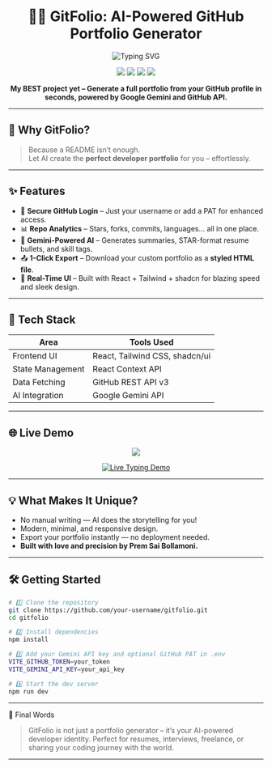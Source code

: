 <h1 align="center">🚀✨ GitFolio: AI-Powered GitHub Portfolio Generator</h1>

<p align="center">
  <img src="https://readme-typing-svg.demolab.com?font=Fira+Code&weight=700&size=26&pause=1000&center=true&vCenter=true&width=600&lines=Your+GitHub+Deserves+a+Portfolio!;AI-Powered+%7C+Exportable+Magic!" alt="Typing SVG">
</p>

<p align="center">
  <img src="https://img.shields.io/badge/Built%20With-React-blue?style=for-the-badge&logo=react" />
  <img src="https://img.shields.io/badge/Styled%20With-TailwindCSS-06B6D4?style=for-the-badge&logo=tailwind-css" />
  <img src="https://img.shields.io/badge/AI-Gemini-yellow?style=for-the-badge&logo=google" />
  <img src="https://img.shields.io/badge/API-GitHub%20REST%20v3-black?style=for-the-badge&logo=github" />
</p>

<p align="center"><strong>My BEST project yet – Generate a full portfolio from your GitHub profile in seconds, powered by Google Gemini and GitHub API.</strong></p>

---

## 🌟 Why GitFolio?

> Because a README isn’t enough.  
> Let AI create the **perfect developer portfolio** for you – effortlessly.

---

## ✨ Features

- 🔐 **Secure GitHub Login** – Just your username or add a PAT for enhanced access.
- 📊 **Repo Analytics** – Stars, forks, commits, languages... all in one place.
- 🧠 **Gemini-Powered AI** – Generates summaries, STAR-format resume bullets, and skill tags.
- 📤 **1-Click Export** – Download your custom portfolio as a **styled HTML file**.
- 🎯 **Real-Time UI** – Built with React + Tailwind + shadcn for blazing speed and sleek design.

---

## 🧠 Tech Stack

| Area              | Tools Used                             |
|-------------------|-----------------------------------------|
| Frontend UI       | React, Tailwind CSS, shadcn/ui         |
| State Management  | React Context API                      |
| Data Fetching     | GitHub REST API v3                     |
| AI Integration    | Google Gemini API                      |

---

## 🌐 Live Demo

<p align="center">
  <a href="https://gitfoliobyprem.netlify.app/" target="_blank">
    <img src="https://img.shields.io/badge/Launch%20Now-GitFolio-green?style=for-the-badge&logo=netlify" />
  </a>
</p>

<p align="center">
  <a href="https://gitfoliobyprem.netlify.app/" target="_blank">
    <img src="https://readme-typing-svg.demolab.com?font=Nunito&weight=700&size=22&pause=1000&color=22C55E&center=true&vCenter=true&width=480&lines=Generate+Your+Portfolio+in+Seconds!;AI-Smart+Summaries+%7C+Downloadable+HTML;Built+by+Prem+Sai+Bollamoni" alt="Live Typing Demo" />
  </a>
</p>

---

## 💡 What Makes It Unique?

- No manual writing — AI does the storytelling for you!
- Modern, minimal, and responsive design.
- Export your portfolio instantly — no deployment needed.
- **Built with love and precision by Prem Sai Bollamoni.**

---

## 🛠️ Getting Started

```bash
# 1️⃣ Clone the repository
git clone https://github.com/your-username/gitfolio.git
cd gitfolio

# 2️⃣ Install dependencies
npm install

# 3️⃣ Add your Gemini API key and optional GitHub PAT in .env
VITE_GITHUB_TOKEN=your_token
VITE_GEMINI_API_KEY=your_api_key

# 4️⃣ Start the dev server
npm run dev
```
---

🏁 Final Words

> GitFolio is not just a portfolio generator – it’s your AI-powered developer identity.
Perfect for resumes, interviews, freelance, or sharing your coding journey with the world.


---
